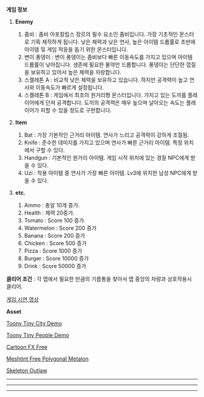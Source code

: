 **게임 정보**

1. **Enemy**
	1. 좀비 : 좀비 아포칼립스 장르의 필수 요소인 좀비입니다. 
	가장 기초적인 몬스터로 기획 제작하게 됩니다.
	낮은 체력과 낮은 연사, 높은 아이템 드롭률로 초반에 아이템 및 게임 적응을 돕기 위한 몬스터입니다.
	1. 변이 풍뎅이 : 변이 풍뎅이는 좀비보다 빠른 이동속도를 가지고 있으며 아이템 드롭률이 낮아집니다. 
	생존에 필요한 물약만 드롭합니다. 풍뎅이는 단단한 껍질을 보유하고 있어서 높은 체력을 자랑합니다. 
	1. 스켈레톤 A : 비교적 낮은 체력을 보유하고 있습니다. 하지만 공격력이 높고 연사와 이동속도가 빠르게 설정됩니다.
	1. 스켈레톤 B : 게임에서 최초의 원거리형 몬스터입니다.
	가지고 있는 도끼를 플레이어에게 던져 공격합니다. 
	도끼의 공격력은 매우 높으며 날아오는 속도는 플레이어가 피할 수 있을 정도로 구현합니다.

1. **Item**
	1. Bat : 가장 기본적인 근거리 아이템. 연사가 느리고 공격력이 강하게 조절됨.
	1. Knife : 준수한 데미지를 가지고 있으며 연사가 빠른 근거리 아이템. 특정 위치에서 구할 수 있다.
	1. Handgun : 기본적인 원거리 아이템. 게임 시작 위치에 있는 경찰 NPC에게 받을 수 있다.
	1. Uzi : 착용 아이템 중 연사가 가장 빠른 아이템. Lv3에 위치한 남성 NPC에게 받을 수 있다.

1. **etc.**
	1. Ammo : 총알 10개 증가.
	1. Health : 체력 20증가.
	1. Tomato : Score 100 증가.
	1. Watermelon : Score 200 증가
	1. Banana : Score 200 증가
	1. Chicken : Score 500 증가
	1. Pizza : Score 1000 증가
	1. Burger : Score 10000 증가
	1. Drink : Score 50000 증가

**클리어 조건** : 각 맵에서 필요한 만큼의 기름통을 찾아서 맵 중앙의 차량과 상호작용시 클리어.

[게임 시연 영상](https://www.youtube.com/watch?v=ZEDh4ETOaVI)

**Asset**

[Toony Tiny City Demo](https://assetstore.unity.com/packages/3d/environments/urban/toony-tiny-city-demo-176087)

[Toony Tiny People Demo](https://assetstore.unity.com/packages/3d/characters/toony-tiny-people-demo-113188)

[Cartoon FX Free](https://assetstore.unity.com/packages/vfx/particles/cartoon-fx-free-109565)

[Meshtint Free Polygonal Metalon](https://assetstore.unity.com/packages/3d/characters/creatures/meshtint-free-polygonal-metalon-151383)

[Skeleton Outlaw](https://assetstore.unity.com/packages/3d/characters/skeleton-outlaw-130946)

---
***
---
